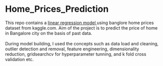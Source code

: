 # Home_Prices_Prediction

This repo contains a <ins> linear regression model </ins> using banglore home prices dataset from kaggle.com. Aim of the project is to predict the price of home in Bangalore city on the basis of past data. <br><br>
During model building, I used the concepts such as data load and cleaning, outlier detection and removal, feature engineering, dimensionality reduction, gridsearchcv for hyperparameter tunning, and k fold cross validation etc. 
